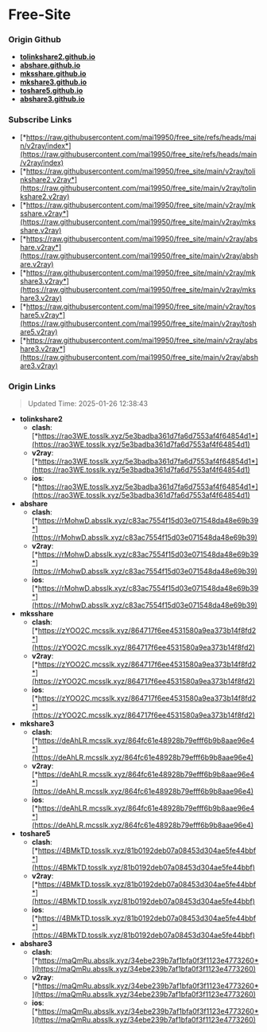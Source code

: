 # Free-Site

### Origin Github

- [**tolinkshare2.github.io**](https://github.com/tolinkshare2/tolinkshare2.github.io)
- [**abshare.github.io**](https://github.com/abshare/abshare.github.io)
- [**mksshare.github.io**](https://github.com/mksshare/mksshare.github.io)
- [**mkshare3.github.io**](https://github.com/mkshare3/mkshare3.github.io)
- [**toshare5.github.io**](https://github.com/toshare5/toshare5.github.io)
- [**abshare3.github.io**](https://github.com/abshare3/abshare3.github.io)

### Subscribe Links

- [*https://raw.githubusercontent.com/mai19950/free_site/refs/heads/main/v2ray/index*](https://raw.githubusercontent.com/mai19950/free_site/refs/heads/main/v2ray/index)
- [*https://raw.githubusercontent.com/mai19950/free_site/main/v2ray/tolinkshare2.v2ray*](https://raw.githubusercontent.com/mai19950/free_site/main/v2ray/tolinkshare2.v2ray)
- [*https://raw.githubusercontent.com/mai19950/free_site/main/v2ray/mksshare.v2ray*](https://raw.githubusercontent.com/mai19950/free_site/main/v2ray/mksshare.v2ray)
- [*https://raw.githubusercontent.com/mai19950/free_site/main/v2ray/abshare.v2ray*](https://raw.githubusercontent.com/mai19950/free_site/main/v2ray/abshare.v2ray)
- [*https://raw.githubusercontent.com/mai19950/free_site/main/v2ray/mkshare3.v2ray*](https://raw.githubusercontent.com/mai19950/free_site/main/v2ray/mkshare3.v2ray)
- [*https://raw.githubusercontent.com/mai19950/free_site/main/v2ray/toshare5.v2ray*](https://raw.githubusercontent.com/mai19950/free_site/main/v2ray/toshare5.v2ray)
- [*https://raw.githubusercontent.com/mai19950/free_site/main/v2ray/abshare3.v2ray*](https://raw.githubusercontent.com/mai19950/free_site/main/v2ray/abshare3.v2ray)

### Origin Links

> Updated Time: 2025-01-26 12:38:43

- **tolinkshare2**
  - **clash**: [*https://rao3WE.tosslk.xyz/5e3badba361d7fa6d7553af4f64854d1*](https://rao3WE.tosslk.xyz/5e3badba361d7fa6d7553af4f64854d1)
  - **v2ray**: [*https://rao3WE.tosslk.xyz/5e3badba361d7fa6d7553af4f64854d1*](https://rao3WE.tosslk.xyz/5e3badba361d7fa6d7553af4f64854d1)
  - **ios**: [*https://rao3WE.tosslk.xyz/5e3badba361d7fa6d7553af4f64854d1*](https://rao3WE.tosslk.xyz/5e3badba361d7fa6d7553af4f64854d1)
- **abshare**
  - **clash**: [*https://rMohwD.absslk.xyz/c83ac7554f15d03e071548da48e69b39*](https://rMohwD.absslk.xyz/c83ac7554f15d03e071548da48e69b39)
  - **v2ray**: [*https://rMohwD.absslk.xyz/c83ac7554f15d03e071548da48e69b39*](https://rMohwD.absslk.xyz/c83ac7554f15d03e071548da48e69b39)
  - **ios**: [*https://rMohwD.absslk.xyz/c83ac7554f15d03e071548da48e69b39*](https://rMohwD.absslk.xyz/c83ac7554f15d03e071548da48e69b39)
- **mksshare**
  - **clash**: [*https://zYOO2C.mcsslk.xyz/864717f6ee4531580a9ea373b14f8fd2*](https://zYOO2C.mcsslk.xyz/864717f6ee4531580a9ea373b14f8fd2)
  - **v2ray**: [*https://zYOO2C.mcsslk.xyz/864717f6ee4531580a9ea373b14f8fd2*](https://zYOO2C.mcsslk.xyz/864717f6ee4531580a9ea373b14f8fd2)
  - **ios**: [*https://zYOO2C.mcsslk.xyz/864717f6ee4531580a9ea373b14f8fd2*](https://zYOO2C.mcsslk.xyz/864717f6ee4531580a9ea373b14f8fd2)
- **mkshare3**
  - **clash**: [*https://deAhLR.mcsslk.xyz/864fc61e48928b79efff6b9b8aae96e4*](https://deAhLR.mcsslk.xyz/864fc61e48928b79efff6b9b8aae96e4)
  - **v2ray**: [*https://deAhLR.mcsslk.xyz/864fc61e48928b79efff6b9b8aae96e4*](https://deAhLR.mcsslk.xyz/864fc61e48928b79efff6b9b8aae96e4)
  - **ios**: [*https://deAhLR.mcsslk.xyz/864fc61e48928b79efff6b9b8aae96e4*](https://deAhLR.mcsslk.xyz/864fc61e48928b79efff6b9b8aae96e4)
- **toshare5**
  - **clash**: [*https://4BMkTD.tosslk.xyz/81b0192deb07a08453d304ae5fe44bbf*](https://4BMkTD.tosslk.xyz/81b0192deb07a08453d304ae5fe44bbf)
  - **v2ray**: [*https://4BMkTD.tosslk.xyz/81b0192deb07a08453d304ae5fe44bbf*](https://4BMkTD.tosslk.xyz/81b0192deb07a08453d304ae5fe44bbf)
  - **ios**: [*https://4BMkTD.tosslk.xyz/81b0192deb07a08453d304ae5fe44bbf*](https://4BMkTD.tosslk.xyz/81b0192deb07a08453d304ae5fe44bbf)
- **abshare3**
  - **clash**: [*https://maQmRu.absslk.xyz/34ebe239b7af1bfa0f3f1123e4773260*](https://maQmRu.absslk.xyz/34ebe239b7af1bfa0f3f1123e4773260)
  - **v2ray**: [*https://maQmRu.absslk.xyz/34ebe239b7af1bfa0f3f1123e4773260*](https://maQmRu.absslk.xyz/34ebe239b7af1bfa0f3f1123e4773260)
  - **ios**: [*https://maQmRu.absslk.xyz/34ebe239b7af1bfa0f3f1123e4773260*](https://maQmRu.absslk.xyz/34ebe239b7af1bfa0f3f1123e4773260)
